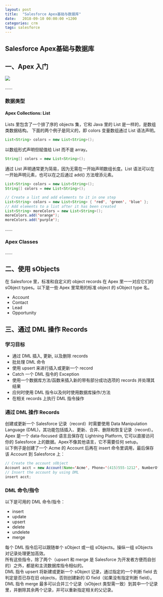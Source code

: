 ```yaml
---
layout: post
title:  "Salesforce Apex基础与数据库"
date:   2018-09-10 00:00:00 +1200
categories: crm
tags: salesforce
---
```


## Salesforce Apex基础与数据库

## 一、Apex 入门

![](https://res.cloudinary.com/hy4kyit2a/f_auto,fl_lossy,q_70/learn/modules/apex_database/apex_database_intro/images/b5f118b227075065ebbc42ff4e9ea26b_apex_database_architecture.png)

......

### 数据类型

#### Apex Collections: List

Lists 里包含了一个排了序的 objects 集，它和 Java 里的 List 是一样的，是数组类数据结构。
下面的两个例子是同义的，即 colors 变量数组通过 List 语法声明。
```java
List<String> colors = new List<String>();
```
以数组形式声明但赋值给 List 而不是 array。
```java
String[] colors = new List<String>();
```
  
通过 List 声明通常更为简易，因为无需在一开始声明数组长度。List 语法可以在一开始声明元素，也可以在之后通过 add() 方法增添元素。
```java
List<String> colors = new List<String>();
String[] colors = new List<String>();

// Create a list and add elements to it in one step
List<String> colors = new List<String> { 'red', 'green', 'blue' };
// Add elements to a list after it has been created
List<String> moreColors = new List<String>();
moreColors.add('orange');
moreColors.add('purple');
```

......

### Apex Classes

......

<!-- more -->

## 二、使用 sObjects

在 Salesforce 里，标准和自定义的 object records 在 Apex 里一一对应它们的 sObject types。以下是一些 Apex 里常用的标准 object 的 sObject type 名。
* Account
* Contact
* Lead
* Opportunity


## 三、通过 DML 操作 Records

### 学习目标
* 通过 DML 插入, 更新, 以及删除 records
* 批处理 DML 命令
* 使用 upsert 来进行插入或更新一个 record
* Catch 一个 DML 指令的 Exception
* 使用一个数据库方法/函数来插入新的带有部分成功选项的 records 并处理其结果
* 应何时使用 DML 指令以及何时使用数据库操作/方法
* 在相关 records 上执行 DML 指令操作
  
### 通过 DML 操作 Records
创建或更新一个 Salesforce 记录（record）时需要使用 Data Manipulation Language (DML)，其功能包括插入、更新、合并、删除和恢复记录（record）。  
Apex 是一个 data-focused 语言且保存在 Lightning Platform, 它可以直接访问你的 Salesforce 上的数据。Apex不像其他语言，它不需要任何 setup。  
以下例子是创建了一个 Acme 的 Account 后再在 insert 命令里调用，最后保存该 Account 到 Salesforce 上：  
```java
// Create the account sObject 
Account acct = new Account(Name='Acme', Phone='(415)555-1212', NumberOfEmployees=100);
// Insert the account by using DML
insert acct;
```
  
### DML 命令/指令
以下是可用的 DML 命令/指令：
* insert
* update
* upsert
* delete
* undelete
* merge

每个 DML 指令后可以跟随单个 sObject 或一组 sObjects。操纵一组 sObjects 对记录处理更加高效。  
所有这些指令，除了两个（upsert 和 merge 是 Salesforce 为开发者方便而自创的）之外，都是和主流数据库指令相似的。  
DML 指令 upsert 将新建或更新一个 sObject 记录，通过指定的一个判断 field 去判定是否已存在旧 objects，否则创建新的 ID field（如果没有指定判断 field）。  
DML 指令 merge 最多可以合并三个记录（sObject 类型需一致）到其中一个记录里，并删除其余两个记录，并可以重新指定相关的父记录。


